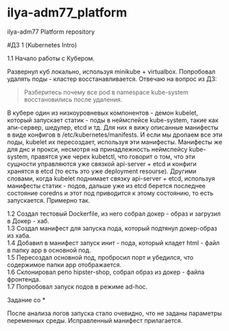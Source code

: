 # ilya-adm77_platform
ilya-adm77 Platform repository

#ДЗ 1 (Kubernetes Intro)

1.1 Начало работы с Кубером.

Развернул куб локально, используя minikube + virtualbox. Попробовал удалять поды - кластер восстанавливается.
Отвечаю на вопрос из ДЗ:

> Разберитесь почему все pod в namespace kube-system восстановились
> после удаления.

В кубере один из низкоуровневых компонентов - демон kubelet, который запускает статик - поды в неймспейсе kube-system, такие как апи-сервер, шедулер, etcd и тд. Для них я вижу описанные манифесты в виде конфигов в /etc/kubernetes/manifests. И если мы дропаем все эти поды, kubelet их пересоздает, используя эти манифесты.
Манифесты же для днс и прокси, несмотря на принадлежность неймспейсу kube-system, правятся уже черех kubetctl,
что говорит о том, что эти сущности управляются уже связкой api-server + etcd и конфиги хранятся в etcd (то есть это уже deployment resourse).
Другими словами, когда kubelet поднимает связку api-server + etcd, используя манифесты статик - подов, дальше уже из etcd берется последнее состояние coredns и этот под приводится к этому состоянию, то есть запускается. Примерно так.

1.2 Создал тестовый Dockerfile, из него собрал докер - образ и загрузил в Докер - хаб. <br />
1.3 Создал манифест для запуска пода, который подтянул докер-образ из хаба. <br />
1.4 Добавил в манифест запуск инит - пода, который кладет html - файл в папку app в основной под. <br />
1.5 Пересоздал основной под, пробросил порт и убедился, что содержимое папки app отображается. <br />
1.6 Cклонировал репо hipster-shop, собрал образ из докер - файла фронтенда. <br />
1.7 Попробовал запуск подов в режиме  ad-hoc. <br />

Задание со *

После анализа логов запуска стало очевидно, что не заданы параметры переменных среды.
Исправленный манифест прилагается.





